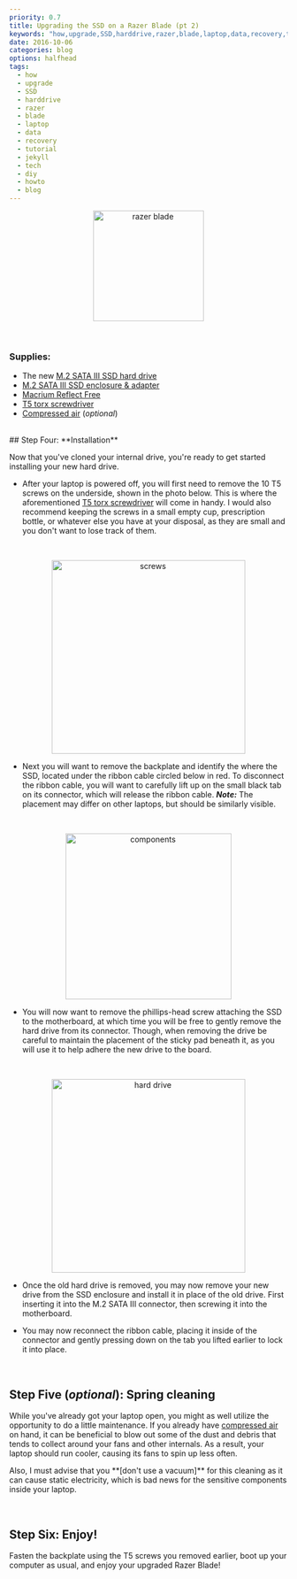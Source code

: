 ```yaml
---
priority: 0.7
title: Upgrading the SSD on a Razer Blade (pt 2)
keywords: "how,upgrade,SSD,harddrive,razer,blade,laptop,data,recovery,tutorial,jekyll,blog"
date: 2016-10-06
categories: blog
options: halfhead
tags:
  - how
  - upgrade
  - SSD
  - harddrive
  - razer
  - blade
  - laptop
  - data
  - recovery
  - tutorial
  - jekyll
  - tech
  - diy
  - howto
  - blog
---
```


  <p align="center">
    <img src="https://cloud.githubusercontent.com/assets/16360374/20456020/80f8afd0-ae1f-11e6-8cab-b147675cd539.jpg" height="200" alt="razer blade" title="Razer Blade">
  </p>
<br>

### Supplies:
 * The new [M.2 SATA III SSD hard drive]
 * [M.2 SATA III SSD enclosure & adapter]
 * [Macrium Reflect Free]
 * [T5 torx screwdriver]
 * [Compressed air] (*optional*)

<br>
## Step Four: **Installation**

  Now that you've cloned your internal drive, you're ready to get started installing your new hard drive.
<br>

  * After your laptop is powered off, you will first need to remove the 10 T5 screws on the underside, shown in the photo below. This is where the aforementioned [T5 torx screwdriver] will come in handy. I would also recommend keeping the screws in a small empty cup, prescription bottle, or whatever else you have at your disposal, as they are small and you don't want to lose track of them.
  <br>
  <p align="center">
  <img src="https://cloud.githubusercontent.com/assets/16360374/20454747/a82808b0-adfe-11e6-975f-e01a3eb4b2d8.jpg" height="350" alt="screws" title="Screws">
  </p>

  * Next you will want to remove the backplate and identify the where the SSD, located under the ribbon cable circled below in red. To disconnect the ribbon cable, you will want to carefully lift up on the small black tab on its connector, which will release the ribbon cable.
  ***Note:*** The placement may differ on other laptops, but should be similarly visible.
  <br>
  <p align="center">
    <img src="https://cloud.githubusercontent.com/assets/16360374/20454874/f68ce730-ae00-11e6-80fb-c6522741915d.jpg" height="300" alt="components" title="Components">
  </p>

  * You will now want to remove the phillips-head screw attaching the SSD to the motherboard, at which time you will be free to gently remove the hard drive from its connector. Though, when removing the drive be careful to maintain the placement of the sticky pad beneath it, as you will use it to help adhere the new drive to the board.
  <br>
  <p align="center">
  	<img src="https://cloud.githubusercontent.com/assets/16360374/20454748/abc02c28-adfe-11e6-8ea8-dff5bf482dd1.jpg" height="350" alt="hard drive" title="Hard drive">
  </p>

  * Once the old hard drive is removed, you may now remove your new drive from the SSD enclosure and install it in place of the old drive. First inserting it into the M.2 SATA III connector, then screwing it into the motherboard.

  * You may now reconnect the ribbon cable, placing it inside of the connector and gently pressing down on the tab you lifted earlier to lock it into place.

<br>

## Step Five (*optional*): **Spring cleaning**

  While you've already got your laptop open, you might as well utilize the opportunity to do a little maintenance. If you already have [compressed air] on hand, it can be beneficial to blow out some of the dust and debris that tends to collect around your fans and other internals. As a result, your laptop should run cooler, causing its fans to spin up less often.
  <br>
  <p class="h-warning">Also, I must advise that you **[don't use a vacuum]** for this cleaning as it can cause static electricity, which is bad news for the sensitive components inside your laptop.</p>

<br>

## Step Six: **Enjoy!**

  Fasten the backplate using the T5 screws you removed earlier, boot up your computer as usual, and enjoy your upgraded Razer Blade!

<br>

<!--------------------------------- Links ------------------------------------->
[M.2 SATA III SSD hard drive]: https://www.amazon.com/Samsung-850-EVO-Internal-MZ-N5E500BW/dp/B00TGIW1XG/ref=sr_1_13?s=pc&ie=UTF8&qid=1479538259&sr=1-13&keywords=m.2+ssd+cable
[M.2 SATA III SSD enclosure & adapter]: https://www.amazon.com/gp/product/B00KQ4LNJC/ref=oh_aui_detailpage_o06_s00?ie=UTF8&psc=1
[T5 torx screwdriver]: https://www.amazon.com/gp/product/B01FAN2MLQ/ref=oh_aui_detailpage_o00_s00?ie=UTF8&psc=1
[Macrium Reflect Free]: http://www.macrium.com/reflectfree.aspx
[Compressed air]: https://www.amazon.com/Compressed-Professional-Blow-Off-Electronics/dp/B015UNJZAC/ref=sr_1_2?ie=UTF8&qid=1479548500&sr=8-2-spons&keywords=compressed+air&psc=1
[compressed air]: https://www.amazon.com/Compressed-Professional-Blow-Off-Electronics/dp/B015UNJZAC/ref=sr_1_2?ie=UTF8&qid=1479548500&sr=8-2-spons&keywords=compressed+air&psc=1
[do not use a vacuum]: https://www.youtube.com/watch?v=6_yxUVhHRM0
